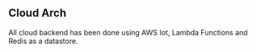 ## Cloud Arch

All cloud backend has been done using AWS Iot, Lambda Functions and Redis as a datastore.